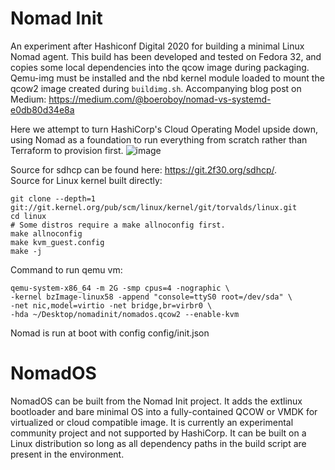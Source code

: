 # Nomad Init
An experiment after Hashiconf Digital 2020 for building a minimal Linux Nomad agent. This build has been developed and tested on Fedora 32, and copies some local dependencies into the qcow image during packaging.  Qemu-img must be installed and the nbd kernel module loaded to mount the qcow2 image created during `buildimg.sh`.  Accompanying blog post on Medium: https://medium.com/@boeroboy/nomad-vs-systemd-e0db80d34e8a

Here we attempt to turn HashiCorp's Cloud Operating Model upside down, using Nomad as a foundation to run everything from scratch rather than Terraform to provision first.
![image](https://user-images.githubusercontent.com/7536012/159683583-618a326d-80ab-4d37-8f9a-d54d6fb18635.png)

Source for sdhcp can be found here: https://git.2f30.org/sdhcp/.  
Source for Linux kernel built directly:
```
git clone --depth=1 git://git.kernel.org/pub/scm/linux/kernel/git/torvalds/linux.git
cd linux
# Some distros require a make allnoconfig first.
make allnoconfig
make kvm_guest.config
make -j
```

Command to run qemu vm:
```
qemu-system-x86_64 -m 2G -smp cpus=4 -nographic \
-kernel bzImage-linux58 -append "console=ttyS0 root=/dev/sda" \
-net nic,model=virtio -net bridge,br=virbr0 \
-hda ~/Desktop/nomadinit/nomados.qcow2 --enable-kvm
```

Nomad is run at boot with config config/init.json

# NomadOS
NomadOS can be built from the Nomad Init project.  It adds the extlinux bootloader and bare minimal OS into a fully-contained QCOW or VMDK for virtualized or cloud compatible image.  It is currently an experimental community project and not supported by HashiCorp.  It can be built on a Linux distribution so long as all dependency paths in the build script are present in the environment.
